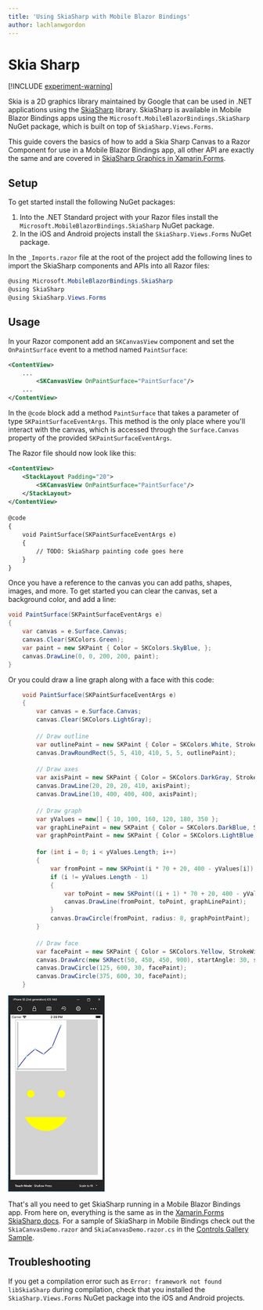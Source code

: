 ```yaml
---
title: 'Using SkiaSharp with Mobile Blazor Bindings'
author: lachlanwgordon
---
```


# Skia Sharp

[!INCLUDE [experiment-warning](../includes/experiment-warning.md)]

Skia is a 2D graphics library maintained by Google that can be used in .NET applications using the [SkiaSharp](https://github.com/mono/SkiaSharp) library. SkiaSharp is available in Mobile Blazor Bindings apps using the `Microsoft.MobileBlazorBindings.SkiaSharp` NuGet package, which is built on top of `SkiaSharp.Views.Forms`.

This guide covers the basics of how to add a Skia Sharp Canvas to a Razor Component for use in a Mobile Blazor Bindings app, all other API are exactly the same and are covered in [SkiaSharp Graphics in Xamarin.Forms](https://docs.microsoft.com/xamarin/xamarin-forms/user-interface/graphics/skiasharp/).

## Setup

To get started install the following NuGet packages:

1. Into the .NET Standard project with your Razor files install the `Microsoft.MobileBlazorBindings.SkiaSharp` NuGet package.
1. In the iOS and Android projects install the `SkiaSharp.Views.Forms` NuGet package.

In the `_Imports.razor` file at the root of the project add the following lines to import the SkiaSharp components and APIs into all Razor files:

```c#
@using Microsoft.MobileBlazorBindings.SkiaSharp
@using SkiaSharp
@using SkiaSharp.Views.Forms
```

## Usage

In your Razor component add an `SKCanvasView` component and set the `OnPaintSurface` event to a method named `PaintSurface`:

```xml
<ContentView>
    ...
        <SKCanvasView OnPaintSurface="PaintSurface"/>
    ...
</ContentView>
```

In the `@code` block add a method `PaintSurface` that takes a parameter of type `SKPaintSurfaceEventArgs`. This method is the only place where you'll interact with the canvas, which is accessed through the `Surface.Canvas` property of the provided `SKPaintSurfaceEventArgs`.

The Razor file should now look like this:

```xml
<ContentView>
    <StackLayout Padding="20">
        <SKCanvasView OnPaintSurface="PaintSurface"/>
    </StackLayout>
</ContentView>

@code
{
    void PaintSurface(SKPaintSurfaceEventArgs e)
    {
        // TODO: SkiaSharp painting code goes here
    }
}
```

Once you have a reference to the canvas you can add paths, shapes, images, and more. To get started you can clear the canvas, set a background color, and add a line:

```c#
void PaintSurface(SKPaintSurfaceEventArgs e)
{
    var canvas = e.Surface.Canvas;
    canvas.Clear(SKColors.Green);
    var paint = new SKPaint { Color = SKColors.SkyBlue, };
    canvas.DrawLine(0, 0, 200, 200, paint);
}
```

Or you could draw a line graph along with a face with this code:

```csharp
    void PaintSurface(SKPaintSurfaceEventArgs e)
    {
        var canvas = e.Surface.Canvas;
        canvas.Clear(SKColors.LightGray);

        // Draw outline
        var outlinePaint = new SKPaint { Color = SKColors.White, StrokeWidth = 2, };
        canvas.DrawRoundRect(5, 5, 410, 410, 5, 5, outlinePaint);

        // Draw axes
        var axisPaint = new SKPaint { Color = SKColors.DarkGray, StrokeWidth = 5, };
        canvas.DrawLine(20, 20, 20, 410, axisPaint);
        canvas.DrawLine(10, 400, 400, 400, axisPaint);

        // Draw graph
        var yValues = new[] { 10, 100, 160, 120, 180, 350 };
        var graphLinePaint = new SKPaint { Color = SKColors.DarkBlue, StrokeWidth = 4, };
        var graphPointPaint = new SKPaint { Color = SKColors.LightBlue, StrokeWidth = 4, };

        for (int i = 0; i < yValues.Length; i++)
        {
            var fromPoint = new SKPoint(i * 70 + 20, 400 - yValues[i]);
            if (i != yValues.Length - 1)
            {
                var toPoint = new SKPoint((i + 1) * 70 + 20, 400 - yValues[i + 1]);
                canvas.DrawLine(fromPoint, toPoint, graphLinePaint);
            }
            canvas.DrawCircle(fromPoint, radius: 8, graphPointPaint);
        }

        // Draw face
        var facePaint = new SKPaint { Color = SKColors.Yellow, StrokeWidth = 3, };
        canvas.DrawArc(new SKRect(50, 450, 450, 900), startAngle: 30, sweepAngle: 120, useCenter: false, facePaint);
        canvas.DrawCircle(125, 600, 30, facePaint);
        canvas.DrawCircle(375, 600, 30, facePaint);
    }
```

[ ![SkiaSharp Canvas inside a Mobile Blazor Bindings App running on an iPhone Simulator](./media/skiasharp/skiasharp-inline.png) ](./media/skiasharp/skiasharp-expanded.png#lightbox)

That's all you need to get SkiaSharp running in a Mobile Blazor Bindings app. From here on, everything is the same as in the [Xamarin.Forms SkiaSharp docs](https://docs.microsoft.com/xamarin/xamarin-forms/user-interface/graphics/skiasharp/). For a sample of SkiaSharp in Mobile Bindings check out the `SkiaCanvasDemo.razor` and `SkiaCanvasDemo.razor.cs` in the [Controls Gallery Sample](https://github.com/xamarin/MobileBlazorBindings/tree/master/samples/ControlGallery/ControlGallery/Views).

## Troubleshooting

If you get a compilation error such as `Error: framework not found libSkiaSharp` during compilation, check that you installed the `SkiaSharp.Views.Forms` NuGet package into the iOS and Android projects.

